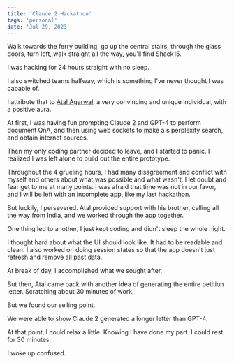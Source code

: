 ```yaml
---
title: 'Claude 2 Hackathon'
tags: 'personal'
date: 'Jul 29, 2023'
---
```


Walk towards the ferry building, go up the central stairs, through the glass doors, turn left, walk straight all the way, you'll find Shack15.

I was hacking for 24 hours straight with no sleep.

I also switched teams halfway, which is something I've never thought I was capable of.

I attribute that to [Atal Agarwal](https://www.linkedin.com/in/atalovesyou/), a very convincing and unique individual, with a positive aura.

At first, I was having fun prompting Claude 2 and GPT-4 to perform document QnA, and then using web sockets to make a s perplexity search, and obtain internet sources.

Then my only coding partner decided to leave, and I started to panic. I realized I was left alone to build out the entire prototype.

Throughout the 4 grueling hours, I had many disagreement and conflict with myself and others about what was possible and what wasn't. I let doubt and fear get to me at many points. I was afraid that time was not in our favor, and I will be left with an incomplete app, like my last hackathon.

But luckily, I persevered. Atal provided support with his brother, calling all the way from India, and we worked through the app together.

One thing led to another, I just kept coding and didn't sleep the whole night.

I thought hard about what the UI should look like. It had to be readable and clean. I also worked on doing session states so that the app doesn't just refresh and remove all past data.

At break of day, I accomplished what we sought after.

But then, Atal came back with another idea of generating the entire petition letter. Scratching about 30 minutes of work.

But we found our selling point.

We were able to show Claude 2 generated a longer letter than GPT-4.

At that point, I could relax a little. Knowing I have done my part. I could rest for 30 minutes.

I woke up confused.
